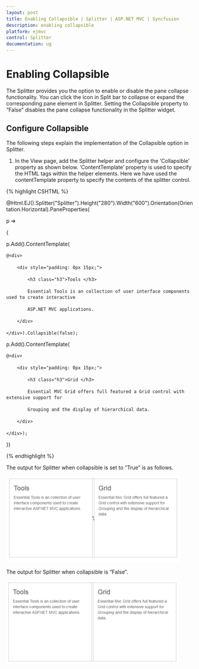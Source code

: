 ```yaml
---
layout: post
title: Enabling Collapsible | Splitter | ASP.NET MVC | Syncfusion
description: enabling collapsible
platform: ejmvc
control: Splitter
documentation: ug
---
```


# Enabling Collapsible

The Splitter provides you the option to enable or disable the pane collapse functionality. You can click the icon in Split bar to collapse or expand the corresponding pane element in Splitter. Setting the Collapsible property to “False” disables the pane collapse functionality in the Splitter widget.

## Configure Collapsible

The following steps explain the implementation of the Collapsible option in Splitter.

1. In the View page, add the Splitter helper and configure the ‘Collapsible’ property as shown below. ‘ContentTemplate’ property is used to specify the HTML tags within the helper elements. Here we have used the contentTemplate property to specify the contents of the splitter control.





{% highlight CSHTML %}

@Html.EJ().Splitter("Splitter").Height("280").Width("600").Orientation(Orientation.Horizontal).PaneProperties(

p =>

{

p.Add().ContentTemplate(

	@<div>

		<div style="padding: 0px 15px;">

			<h3 class="h3">Tools </h3>

			Essential Tools is an collection of user interface components used to create interactive

			ASP.NET MVC applications.

		</div>

	</div>).Collapsible(false);

p.Add().ContentTemplate(

	@<div>

		<div style="padding: 0px 15px;">

			<h3 class="h3">Grid </h3>

			Essential MVC Grid offers full featured a Grid control with extensive support for

			Grouping and the display of hierarchical data.

		</div>

	</div>);

})


{% endhighlight %}


The output for Splitter when collapsible is set to “True” is as follows.


![](Enabling-Collapsible_images/Enabling-Collapsible_img1.png)



The output for Splitter when collapsible is “False”.

![](Enabling-Collapsible_images/Enabling-Collapsible_img2.png)



